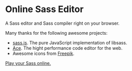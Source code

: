 # Online Sass Editor
A Sass editor and Sass compiler right on your browser.

Many thanks for the following awesome projects:

- [sass.js](https://github.com/medialize/sass.js). The pure JavaScript implementation of libsass.
- [Ace](https://ace.c9.io/#nav=about). The hight performance code editor for the web.
- Awesome icons from [Freepik](http://www.freepik.com/).

[Play your Sass online.](http://www.sasseditor.xyz)
